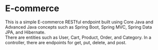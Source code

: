 # E-commerce
This is a simple E-commerce RESTful endpoint built using Core Java and Advanced Java concepts such as Spring Boot, Spring MVC, Spring Data JPA, and Hibernate.  
There are entities such as User, Cart, Product, Order, and Category.
In a controller, there are endpoints for get, put, delete, and post.






